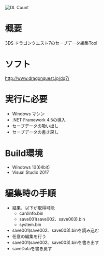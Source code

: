 ![DL Count](https://img.shields.io/github/downloads/turtle-insect/DQ7/total.svg)

# 概要
3DS ドラゴンクエスト7のセーブデータ編集Tool

# ソフト
http://www.dragonquest.jp/dq7/

# 実行に必要
* Windows マシン
* .NET Framework 4.5の導入
* セーブデータの吸い出し
* セーブデータの書き戻し

# Build環境
* Windows 10(64bit)
* Visual Studio 2017

# 編集時の手順
   * 結果、以下が取得可能
      * cardinfo.bin
      * save001(save002、save003).bin
      * system.bin
* save001(save002、save003).binを読み込む
* 任意の編集を行う
* save001(save002、save003).binを書き出す
* saveDataを書き戻す
